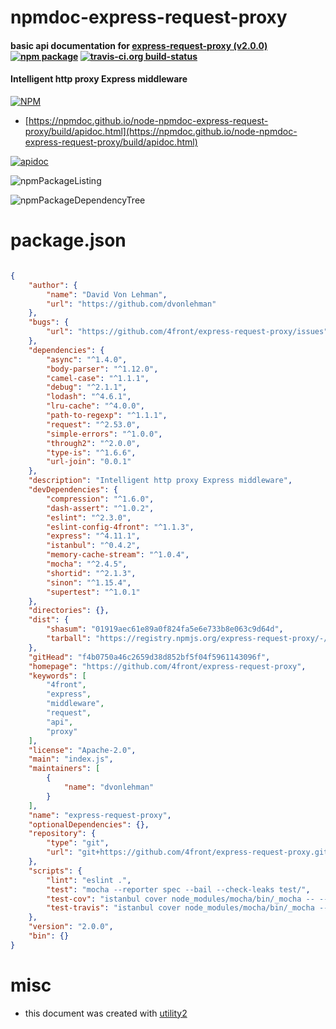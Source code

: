 # npmdoc-express-request-proxy

#### basic api documentation for  [express-request-proxy (v2.0.0)](https://github.com/4front/express-request-proxy)  [![npm package](https://img.shields.io/npm/v/npmdoc-express-request-proxy.svg?style=flat-square)](https://www.npmjs.org/package/npmdoc-express-request-proxy) [![travis-ci.org build-status](https://api.travis-ci.org/npmdoc/node-npmdoc-express-request-proxy.svg)](https://travis-ci.org/npmdoc/node-npmdoc-express-request-proxy)

#### Intelligent http proxy Express middleware

[![NPM](https://nodei.co/npm/express-request-proxy.png?downloads=true&downloadRank=true&stars=true)](https://www.npmjs.com/package/express-request-proxy)

- [https://npmdoc.github.io/node-npmdoc-express-request-proxy/build/apidoc.html](https://npmdoc.github.io/node-npmdoc-express-request-proxy/build/apidoc.html)

[![apidoc](https://npmdoc.github.io/node-npmdoc-express-request-proxy/build/screenCapture.buildCi.browser.%252Ftmp%252Fbuild%252Fapidoc.html.png)](https://npmdoc.github.io/node-npmdoc-express-request-proxy/build/apidoc.html)

![npmPackageListing](https://npmdoc.github.io/node-npmdoc-express-request-proxy/build/screenCapture.npmPackageListing.svg)

![npmPackageDependencyTree](https://npmdoc.github.io/node-npmdoc-express-request-proxy/build/screenCapture.npmPackageDependencyTree.svg)



# package.json

```json

{
    "author": {
        "name": "David Von Lehman",
        "url": "https://github.com/dvonlehman"
    },
    "bugs": {
        "url": "https://github.com/4front/express-request-proxy/issues"
    },
    "dependencies": {
        "async": "^1.4.0",
        "body-parser": "^1.12.0",
        "camel-case": "^1.1.1",
        "debug": "^2.1.1",
        "lodash": "^4.6.1",
        "lru-cache": "^4.0.0",
        "path-to-regexp": "^1.1.1",
        "request": "^2.53.0",
        "simple-errors": "^1.0.0",
        "through2": "^2.0.0",
        "type-is": "^1.6.6",
        "url-join": "0.0.1"
    },
    "description": "Intelligent http proxy Express middleware",
    "devDependencies": {
        "compression": "^1.6.0",
        "dash-assert": "^1.0.2",
        "eslint": "^2.3.0",
        "eslint-config-4front": "^1.1.3",
        "express": "^4.11.1",
        "istanbul": "^0.4.2",
        "memory-cache-stream": "^1.0.4",
        "mocha": "^2.4.5",
        "shortid": "^2.1.3",
        "sinon": "^1.15.4",
        "supertest": "^1.0.1"
    },
    "directories": {},
    "dist": {
        "shasum": "01919aec61e89a0f824fa5e6e733b8e063c9d64d",
        "tarball": "https://registry.npmjs.org/express-request-proxy/-/express-request-proxy-2.0.0.tgz"
    },
    "gitHead": "f4b0750a46c2659d38d852bf5f04f5961143096f",
    "homepage": "https://github.com/4front/express-request-proxy",
    "keywords": [
        "4front",
        "express",
        "middleware",
        "request",
        "api",
        "proxy"
    ],
    "license": "Apache-2.0",
    "main": "index.js",
    "maintainers": [
        {
            "name": "dvonlehman"
        }
    ],
    "name": "express-request-proxy",
    "optionalDependencies": {},
    "repository": {
        "type": "git",
        "url": "git+https://github.com/4front/express-request-proxy.git"
    },
    "scripts": {
        "lint": "eslint .",
        "test": "mocha --reporter spec --bail --check-leaks test/",
        "test-cov": "istanbul cover node_modules/mocha/bin/_mocha -- --reporter dot --check-leaks test/",
        "test-travis": "istanbul cover node_modules/mocha/bin/_mocha --report lcovonly -- --reporter spec --check-leaks test/"
    },
    "version": "2.0.0",
    "bin": {}
}
```



# misc
- this document was created with [utility2](https://github.com/kaizhu256/node-utility2)
